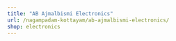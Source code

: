 ```yaml
---
title: "AB Ajmalbismi Electronics"
url: /nagampadam-kottayam/ab-ajmalbismi-electronics/
shop: electronics
---
```

